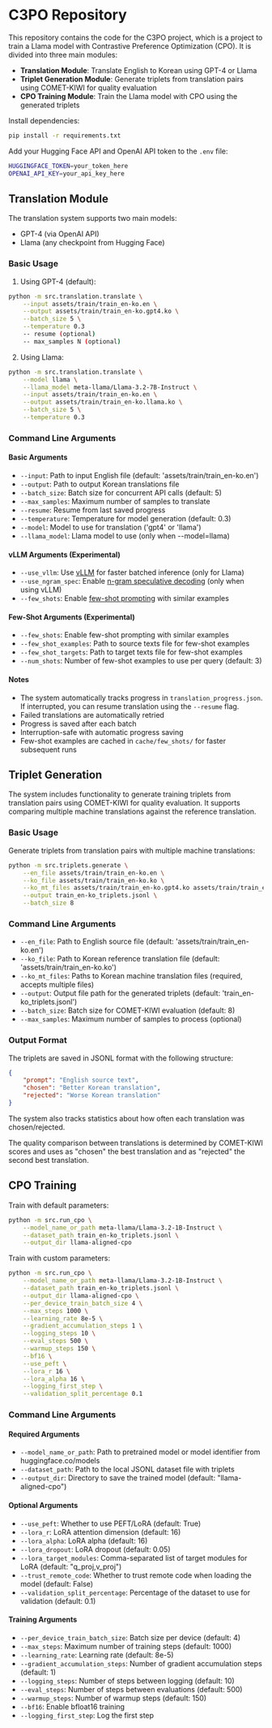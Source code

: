 # C3PO Repository

This repository contains the code for the C3PO project, which is a project to train a Llama model with Contrastive Preference Optimization (CPO).
It is divided into three main modules:
- **Translation Module**: Translate English to Korean using GPT-4 or Llama
- **Triplet Generation Module**: Generate triplets from translation pairs using COMET-KIWI for quality evaluation
- **CPO Training Module**: Train the Llama model with CPO using the generated triplets


Install dependencies:
```bash
pip install -r requirements.txt
```

Add your Hugging Face API and OpenAI API token to the `.env` file:
```bash
HUGGINGFACE_TOKEN=your_token_here
OPENAI_API_KEY=your_api_key_here
```

## Translation Module

The translation system supports two main models:
- GPT-4 (via OpenAI API)
- Llama (any checkpoint from Hugging Face)

### Basic Usage

1. Using GPT-4 (default):
```bash
python -m src.translation.translate \
    --input assets/train/train_en-ko.en \
    --output assets/train/train_en-ko.gpt4.ko \
    --batch_size 5 \
    --temperature 0.3
    -- resume (optional)
    -- max_samples N (optional)
```

2. Using Llama:
```bash
python -m src.translation.translate \
    --model llama \
    --llama_model meta-llama/Llama-3.2-7B-Instruct \
    --input assets/train/train_en-ko.en \
    --output assets/train/train_en-ko.llama.ko \
    --batch_size 5 \
    --temperature 0.3
```

### Command Line Arguments

#### Basic Arguments
- `--input`: Path to input English file (default: 'assets/train/train_en-ko.en')
- `--output`: Path to output Korean translations file
- `--batch_size`: Batch size for concurrent API calls (default: 5)
- `--max_samples`: Maximum number of samples to translate
- `--resume`: Resume from last saved progress
- `--temperature`: Temperature for model generation (default: 0.3)
- `--model`: Model to use for translation ('gpt4' or 'llama')
- `--llama_model`: Llama model to use (only when --model=llama)

#### vLLM Arguments (**Experimental**)
- `--use_vllm`: Use [vLLM](https://vllm.ai/) for faster batched inference (only for Llama)
- `--use_ngram_spec`: Enable [n-gram speculative decoding](https://docs.vllm.ai/en/latest/features/spec_decode.html) (only when using vLLM)
- `--few_shots`: Enable [few-shot prompting](https://arxiv.org/abs/2005.14165) with similar examples

#### Few-Shot Arguments (**Experimental**)
- `--few_shots`: Enable few-shot prompting with similar examples
- `--few_shot_examples`: Path to source texts file for few-shot examples
- `--few_shot_targets`: Path to target texts file for few-shot examples
- `--num_shots`: Number of few-shot examples to use per query (default: 3)

#### Notes

- The system automatically tracks progress in `translation_progress.json`. If interrupted, you can resume translation using the `--resume` flag.
- Failed translations are automatically retried
- Progress is saved after each batch
- Interruption-safe with automatic progress saving
- Few-shot examples are cached in `cache/few_shots/` for faster subsequent runs

## Triplet Generation

The system includes functionality to generate training triplets from translation pairs using COMET-KIWI for quality evaluation. It supports comparing multiple machine translations against the reference translation.

### Basic Usage

Generate triplets from translation pairs with multiple machine translations:
```bash
python -m src.triplets.generate \
    --en_file assets/train/train_en-ko.en \
    --ko_file assets/train/train_en-ko.ko \
    --ko_mt_files assets/train/train_en-ko.gpt4.ko assets/train/train_en-ko.llama.ko \
    --output train_en-ko_triplets.jsonl \
    --batch_size 8
```

### Command Line Arguments

- `--en_file`: Path to English source file (default: 'assets/train/train_en-ko.en')
- `--ko_file`: Path to Korean reference translation file (default: 'assets/train/train_en-ko.ko')
- `--ko_mt_files`: Paths to Korean machine translation files (required, accepts multiple files)
- `--output`: Output file path for the generated triplets (default: 'train_en-ko_triplets.jsonl')
- `--batch_size`: Batch size for COMET-KIWI evaluation (default: 8)
- `--max_samples`: Maximum number of samples to process (optional)

### Output Format

The triplets are saved in JSONL format with the following structure:
```json
{
    "prompt": "English source text",
    "chosen": "Better Korean translation",
    "rejected": "Worse Korean translation"
}
```

The system also tracks statistics about how often each translation was chosen/rejected.

The quality comparison between translations is determined by COMET-KIWI scores and uses as "chosen" the best translation and as "rejected" the second best translation.

## CPO Training

Train with default parameters:
```bash
python -m src.run_cpo \
    --model_name_or_path meta-llama/Llama-3.2-1B-Instruct \
    --dataset_path train_en-ko_triplets.jsonl \
    --output_dir llama-aligned-cpo
```

Train with custom parameters:
```bash
python -m src.run_cpo \
    --model_name_or_path meta-llama/Llama-3.2-1B-Instruct \
    --dataset_path train_en-ko_triplets.jsonl \
    --output_dir llama-aligned-cpo \
    --per_device_train_batch_size 4 \
    --max_steps 1000 \
    --learning_rate 8e-5 \
    --gradient_accumulation_steps 1 \
    --logging_steps 10 \
    --eval_steps 500 \
    --warmup_steps 150 \
    --bf16 \
    --use_peft \
    --lora_r 16 \
    --lora_alpha 16 \
    --logging_first_step \
    --validation_split_percentage 0.1
```

### Command Line Arguments

#### Required Arguments
- `--model_name_or_path`: Path to pretrained model or model identifier from huggingface.co/models
- `--dataset_path`: Path to the local JSONL dataset file with triplets
- `--output_dir`: Directory to save the trained model (default: "llama-aligned-cpo")

#### Optional Arguments
- `--use_peft`: Whether to use PEFT/LoRA (default: True)
- `--lora_r`: LoRA attention dimension (default: 16)
- `--lora_alpha`: LoRA alpha (default: 16)
- `--lora_dropout`: LoRA dropout (default: 0.05)
- `--lora_target_modules`: Comma-separated list of target modules for LoRA (default: "q_proj,v_proj")
- `--trust_remote_code`: Whether to trust remote code when loading the model (default: False)
- `--validation_split_percentage`: Percentage of the dataset to use for validation (default: 0.1)
#### Training Arguments
- `--per_device_train_batch_size`: Batch size per device (default: 4)
- `--max_steps`: Maximum number of training steps (default: 1000)
- `--learning_rate`: Learning rate (default: 8e-5)
- `--gradient_accumulation_steps`: Number of gradient accumulation steps (default: 1)
- `--logging_steps`: Number of steps between logging (default: 10)
- `--eval_steps`: Number of steps between evaluations (default: 500)
- `--warmup_steps`: Number of warmup steps (default: 150)
- `--bf16`: Enable bfloat16 training
- `--logging_first_step`: Log the first step